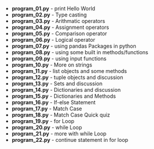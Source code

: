 - **program_01.py** - print Hello World
- **program_02.py** - Type casting
- **program_03.py** - Arithmatic operators
- **program_04.py** - Assignment operators
- **program_05.py** - Comparison operator
- **program_06.py** - Logical operator
- **program_07.py** - using pandas Packages in python
- **program_08.py** - using some built in methods/functions
- **program_09.py** - using input functions
- **program_10.py** - More on strings
- **program_11.py** - list objects and some methods
- **program_12.py** - tuple objects and discussion
- **program_13.py** - Sets and discussion
- **program_14.py** - Dictionaries and discussion
- **program_15.py** - Dictionaries and Methods
- **program_16.py** - If-else Statement
- **program_17.py** - Match Case
- **program_18.py** - Match Case Quick quiz
- **program_19.py** - for Loop
- **program_20.py** - while Loop
- **program_21.py** - more with while Loop
- **program_22.py** - continue statement in for loop